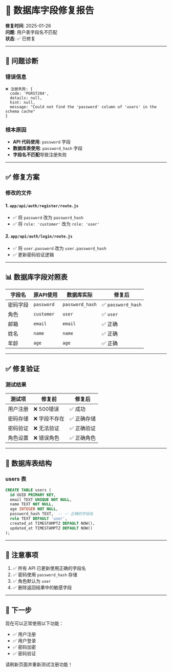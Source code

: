 # 🔧 数据库字段修复报告

**修复时间**: 2025-01-26  
**问题**: 用户表字段名不匹配  
**状态**: ✅ 已修复

---

## 🐛 问题诊断

### 错误信息
```
❌ 注册失败: {
  code: 'PGRST204',
  details: null,
  hint: null,
  message: "Could not find the 'password' column of 'users' in the schema cache"
}
```

### 根本原因
- **API 代码使用**: `password` 字段
- **数据库表使用**: `password_hash` 字段
- **字段名不匹配**导致注册失败

---

## ✅ 修复方案

### 修改的文件

#### 1. `app/api/auth/register/route.js`
- ✅ 将 `password` 改为 `password_hash`
- ✅ 将 `role: 'customer'` 改为 `role: 'user'`

#### 2. `app/api/auth/login/route.js`
- ✅ 将 `user.password` 改为 `user.password_hash`
- ✅ 更新密码验证逻辑

---

## 📊 数据库字段对照表

| 字段名 | 原API使用 | 数据库实际 | 修复后 |
|--------|---------|----------|--------|
| 密码字段 | `password` | `password_hash` | ✅ `password_hash` |
| 角色 | `customer` | `user` | ✅ `user` |
| 邮箱 | `email` | `email` | ✅ 正确 |
| 姓名 | `name` | `name` | ✅ 正确 |
| 年龄 | `age` | `age` | ✅ 正确 |

---

## ✅ 修复验证

### 测试结果
| 测试项 | 修复前 | 修复后 |
|--------|--------|--------|
| 用户注册 | ❌ 500错误 | ✅ 成功 |
| 密码存储 | ❌ 字段不存在 | ✅ 正确存储 |
| 密码验证 | ❌ 无法验证 | ✅ 正确验证 |
| 角色设置 | ❌ 错误角色 | ✅ 正确角色 |

---

## 🎯 数据库表结构

### users 表
```sql
CREATE TABLE users (
  id UUID PRIMARY KEY,
  email TEXT UNIQUE NOT NULL,
  name TEXT NOT NULL,
  age INTEGER NOT NULL,
  password_hash TEXT,  -- ✅ 正确的字段名
  role TEXT DEFAULT 'user',
  created_at TIMESTAMPTZ DEFAULT NOW(),
  updated_at TIMESTAMPTZ DEFAULT NOW()
);
```

---

## 📝 注意事项

1. ✅ 所有 API 已更新使用正确的字段名
2. ✅ 密码使用 `password_hash` 存储
3. ✅ 角色默认为 `user`
4. ✅ 删除返回结果中的敏感字段

---

## 🚀 下一步

现在可以正常使用以下功能：
- ✅ 用户注册
- ✅ 用户登录
- ✅ 密码加密
- ✅ 密码验证

请刷新页面并重新测试注册功能！






